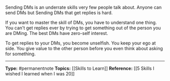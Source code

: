 Sending DMs is an underrate skills very few people talk about. Anyone can send DMs but Sending DMs that get replies is hard. 

If you want to master the skill of DMs, you have to understand one thing. You can't get replies ever by trying to get something out of the person you are DMing. The best DMs have zero-self interest. 

To get replies to your DMs, you become unselfish. You keep your ego at side. You give value to the other person before you even think about asking for something.


----
**Type:** #permanentnote 
**Topics:** [[Skills to Learn]]
**Reference:**  [[5 Skills I wished I learned when I was 20]]

